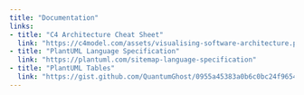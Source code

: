 ```yaml
---
title: "Documentation"
links:
- title: "C4 Architecture Cheat Sheet"
  link: "https://c4model.com/assets/visualising-software-architecture.pdf"
- title: "PlantUML Language Specification"
  link: "https://plantuml.com/sitemap-language-specification"
- title: "PlantUML Tables"
  link: "https://gist.github.com/QuantumGhost/0955a45383a0b6c0bc24f9654b3cb561"
---
```

